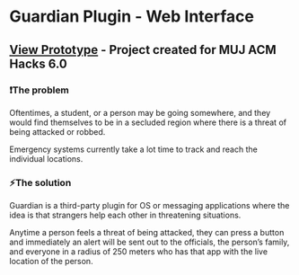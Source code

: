 # Guardian Plugin - Web Interface

## [View Prototype](https://guardian-web.vercel.app) - Project created for MUJ ACM Hacks 6.0 

### ❗The problem
Oftentimes, a student, or a person may be going somewhere, and they would find themselves to be in a secluded region where there is a threat of being attacked or robbed. 

Emergency systems currently take a lot time to track and reach the individual locations.


### ⚡The solution
Guardian is a third-party plugin for OS or messaging applications where the idea is that strangers help each other in threatening situations. 

Anytime a person feels a threat of being attacked, they can press a button and immediately an alert will be sent out to the officials, the person’s family, and everyone in a radius of 250 meters who has that app with the live location of the person.


